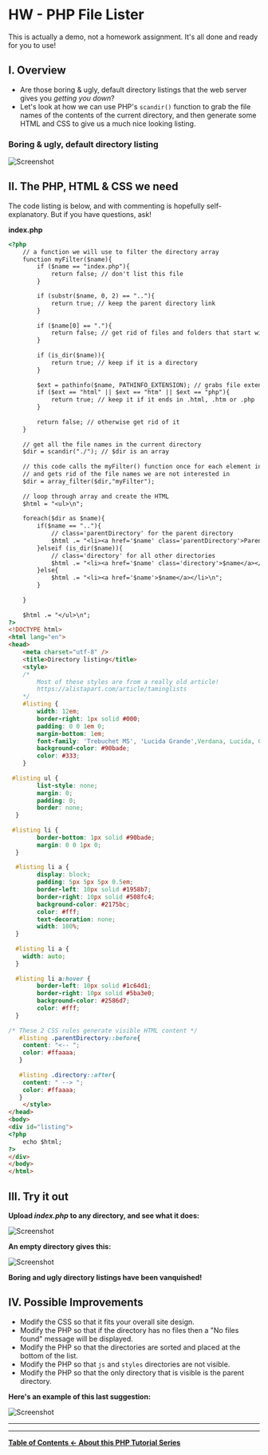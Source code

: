 # HW - PHP File Lister

This is actually a demo, not a homework assignment. It's all done and ready for you to use!

## I. Overview
- Are those boring & ugly, default directory listings that the web server gives you *getting you down*?
- Let's look at how we can use PHP's `scandir()` function to grab the file names of the contents of the current directory, and then generate some HTML and CSS to give us a much nice looking listing.

### Boring & ugly, default directory listing
![Screenshot](_images/php-file-lister-1.jpg)


## II. The PHP, HTML & CSS we need

The code listing is below, and with commenting is hopefully self-explanatory. But if you have questions, ask!

**index.php**

```html
<?php
	// a function we will use to filter the directory array
	function myFilter($name){
		if ($name == "index.php"){
			return false; // don't list this file
		} 

		if (substr($name, 0, 2) == ".."){
			return true; // keep the parent directory link
		} 
		
		if ($name[0] == "."){
			return false; // get rid of files and folders that start with '.' - ex. .htaccess files
		} 
		
		if (is_dir($name)){
			return true; // keep if it is a directory
		}
		
		$ext = pathinfo($name, PATHINFO_EXTENSION); // grabs file extension
		if ($ext == "html" || $ext == "htm" || $ext == "php"){
			return true; // keep it if it ends in .html, .htm or .php
		}
		
		return false; // otherwise get rid of it
	}
	
	// get all the file names in the current directory
	$dir = scandir("./"); // $dir is an array
	
	// this code calls the myFilter() function once for each element in the array
	// and gets rid of the file names we are not interested in
	$dir = array_filter($dir,"myFilter");
	
	// loop through array and create the HTML
	$html = "<ul>\n";
	
	foreach($dir as $name){
		if($name == ".."){
			// class='parentDirectory' for the parent directory
			$html .= "<li><a href='$name' class='parentDirectory'>Parent Directory</a></li>\n";	
		}elseif (is_dir($name)){
			// class='directory' for all other directories
			$html .= "<li><a href='$name' class='directory'>$name</a></li>\n";	
		}else{
			$html .= "<li><a href='$name'>$name</a></li>\n";	
		}
		
	}
	
	$html .= "</ul>\n";
?>
<!DOCTYPE html>
<html lang="en">
<head>
	<meta charset="utf-8" />
	<title>Directory listing</title>
	<style>
	/*
		Most of these styles are from a really old article!
		https://alistapart.com/article/taminglists
	*/
	#listing {
		width: 12em;
		border-right: 1px solid #000;
		padding: 0 0 1em 0;
		margin-bottom: 1em;
		font-family: 'Trebuchet MS', 'Lucida Grande',Verdana, Lucida, Geneva, Helvetica, Arial, sans-serif;
		background-color: #90bade;
		color: #333;
	}
 
 #listing ul {
		list-style: none;
		margin: 0;
		padding: 0;
		border: none;
  }
  
 #listing li {
		border-bottom: 1px solid #90bade;
		margin: 0 0 1px 0;
  }
  
  #listing li a {
		display: block;
		padding: 5px 5px 5px 0.5em;
		border-left: 10px solid #1958b7;
		border-right: 10px solid #508fc4;
		background-color: #2175bc;
		color: #fff;
		text-decoration: none;
		width: 100%;
  } 
  
  #listing li a {
  	width: auto;
  }
  
  #listing li a:hover {
		border-left: 10px solid #1c64d1;
		border-right: 10px solid #5ba3e0;
		background-color: #2586d7;
		color: #fff;
  }
  
/* These 2 CSS rules generate visible HTML content */
   #listing .parentDirectory::before{
   	content: "<-- ";
   	color: #ffaaaa;
   }
  
   #listing .directory::after{
   	content: " --> ";
   	color: #ffaaaa;
   }
	</style>
</head>
<body>
<div id="listing">
<?php
	echo $html;
?>
</div>
</body>
</html>
```

## III. Try it out
**Upload *index.php* to any directory, and see what it does:**

![Screenshot](_images/php-file-lister-2.jpg)

**An empty directory gives this:**

![Screenshot](_images/php-file-lister-4.jpg)

**Boring and ugly directory listings have been vanquished!**

## IV. Possible Improvements
- Modify the CSS so that it fits your overall site design. 
- Modify the PHP so that if the directory has no files then a "No files found" message will be displayed.
- Modify the PHP so that the directories are sorted and placed at the bottom of the list.
- Modify the PHP so that `js` and `styles` directories are not visible.
- Modify the PHP so that the only directory that is visible is the parent directory.

**Here's an example of this last suggestion:**

![Screenshot](_images/php-file-lister-3.jpg)

<hr><hr>

**[Table of Contents <- About this PHP Tutorial Series](php-0.md)**

